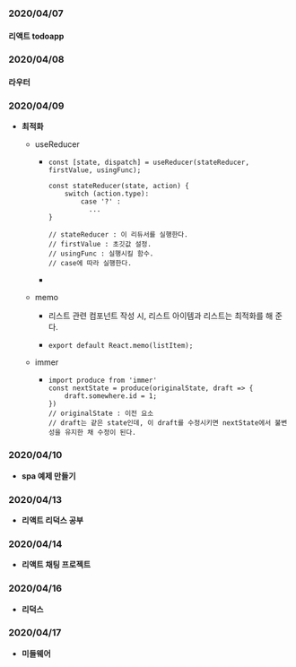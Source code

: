 ### 2020/04/07

#### 리액트 todoapp



### 2020/04/08

#### 라우터



### 2020/04/09

* **최적화**

  * useReducer

    * ```react
      const [state, dispatch] = useReducer(stateReducer, firstValue, usingFunc);
      
      const stateReducer(state, action) {
          switch (action.type):
              case '?' : 
      	        ...
      }
          
      // stateReducer : 이 리듀서를 실행한다.
      // firstValue : 초깃값 설정.
      // usingFunc : 실행시킬 함수.
      // case에 따라 실행한다.
      ```

    * 

  * memo

    * 리스트 관련 컴포넌트 작성 시, 리스트 아이템과 리스트는 최적화를 해 준다.

    * ```react
      export default React.memo(listItem);
      ```

  * immer

    * ```react
      import produce from 'immer'
      const nextState = produce(originalState, draft => {
          draft.somewhere.id = 1;
      })
      // originalState : 이전 요소
      // draft는 같은 state인데, 이 draft를 수정시키면 nextState에서 불변성을 유지한 채 수정이 된다.
      ```



### 2020/04/10 

* **spa 예제 만들기**



### 2020/04/13

* **리액트 리덕스 공부**



### 2020/04/14

* **리액트 채팅 프로젝트**



### 2020/04/16

* **리덕스**



### 2020/04/17

* **미들웨어**